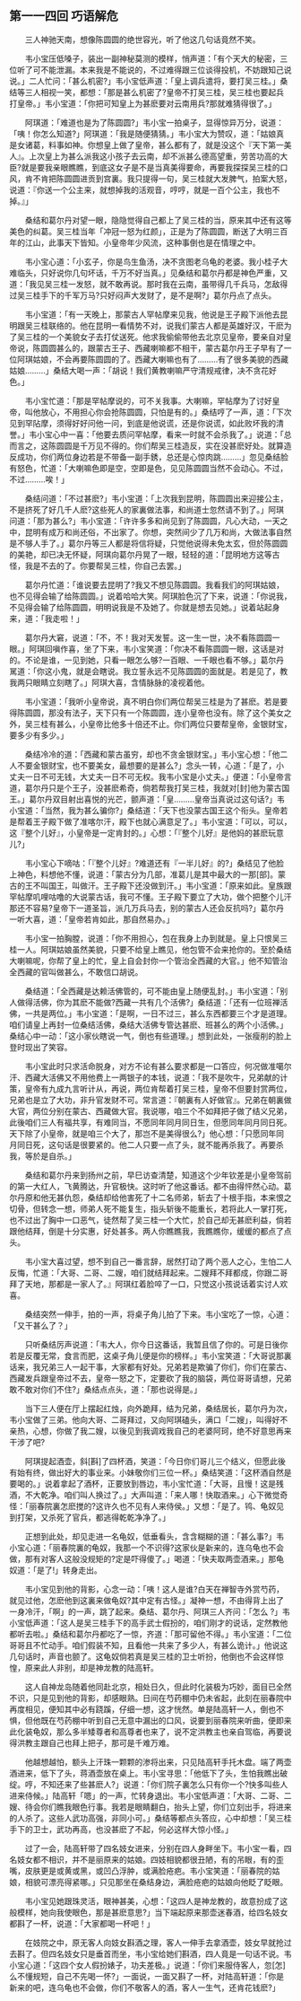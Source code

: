 ## 第一一四回 巧语解危

　　三人神驰天南，想像陈圆圆的绝世容光，听了他这几句话竟然不笑。

　　韦小宝压低嗓子，装出一副神秘莫测的模样，悄声道：「有个天大的秘密，三位听了可不能泄漏。本来我是不能说的，不过难得跟三位谈得投机，不妨跟知己说说。」二人忙问：「甚么机密?」韦小宝低声道：「皇上调兵遣将，要打吴三桂。」桑结等三人相视一笑，都想：「那是甚么机密了?皇帝不打吴三桂，吴三桂也要起兵打皇帝。」韦小宝道：「你把可知皇上为甚麽要对云南用兵?那就难猜得很了。」

　　阿琪道：「难道也是为了陈圆圆?」韦小宝一拍桌子，显得惊异万分，说道：「咦！你怎么知道?」阿琪道：「我是随便猜猜。」韦小宝大为赞叹，道：「姑娘真是女诸葛，料事如神。你想皇上做了皇帝，甚么都有了，就是没这个『天下第一美人』。上次皇上为甚么派我这小孩子去云南，却不派甚么德高望重，劳苦功高的大臣?就是要我亲眼瞧瞧，到底这女子是不是当真美得要命，再要我探探吴三桂的口风，肯不肯把陈圆圆进贡到宫裏。我只提得一句，吴三桂就大发脾气，拍案大怒，说道：『你送一个公主来，就想掉我的活观音，哼哼，就是一百个公主，我也不掉。』」

　　桑结和葛尔丹对望一眼，隐隐觉得自己都上了吴三桂的当，原来其中还有这等美色的纠葛。吴三桂当年「冲冠一怒为红颜」，正是为了陈圆圆，断送了大明三百年的江山，此事天下皆知。小皇帝年少风流，这种事倒也是在情理之中。

　　韦小宝心道：「小玄子，你是鸟生鱼汤，决不贪图老乌龟的老婆。我小桂子大难临头，只好说你几句坏话，千万不好当真。」见桑结和葛尔丹都是神色严重，又道：「我见吴三桂一发怒，就不敢再说。那时我在云南，虽带得几千兵马，怎敌得过吴三桂手下的千军万马?只好闷声大发财了，是不是啊?」葛尔丹点了点头。

　　韦小宝道：「有一天晚上，那蒙古人罕帖摩来见我，他说是王子殿下派他去昆明跟吴三桂联络的。他在昆明一看情势不对，说我们蒙古人都是英雄好汉，干麽为了吴三桂的一个美貌女子去打仗送死。他求我偷偷带他去北京见皇帝，要亲自对皇帝说，陈圆圆甚么的，跟蒙古王子、西藏喇嘛都不相干，蒙古葛尔丹王子早有了一位阿琪姑娘，不会再要陈圆圆的了。西藏大喇嘛也有了………有了很多美貌的西藏姑娘………」桑结大喝一声：「胡说！我们黄教喇嘛严守清规戒律，决不贪花好色。」

　　韦小宝忙道：「那是罕帖摩说的，可不关我事。大喇嘛，罕帖摩为了讨好皇帝，叫他放心，不用担心你会抢陈圆圆，只怕是有的。」桑结哼了一声，道：「下次见到罕阽摩，须得好好问他一问，到底是他说谎，还是你说谎，如此败坏我的清誉。」韦小宝心中一喜：「他要去质问罕帖摩，看来一时就不会杀我了。」说道：「总而言之，这陈圆圆是千万见不得的。你们帮吴三桂造反，实在没甚麽好处。就算造反成功，你们两位身边若是不带备一副手銹，总还是心惊肉跳………」忽见桑结脸有怒色，忙道：「大喇嘛色即是空，空即是色，见见陈圆圆当然不会动心。不过，不过………唉！」

　　桑结问道：「不过甚麽?」韦小宝道：「上次我到昆明，陈圆圆出来迎接公主，不是挤死了好几千人麽?这些死人的家裏做法事，和尚道士忽然请不到了。」阿琪问道：「那为甚么?」韦小宝道：「许许多多和尚见到了陈圆圆，凡心大动，一天之中，昆明有成万和尚还俗，不出家了。你想，突然间少了几万和尚，大做法事自然是不够人手了。」葛尔丹等三人都是将信将疑，只觉他说得未免太玄，但於陈圆圆的美艳，却已决无怀疑，阿琪向葛尔丹晃了一眼，轻轻的道：「昆明地方这等古怪，我是不去的了。你要帮吴三桂，你自己去罢。」

　　葛尔丹忙道：「谁说要去昆明了?我又不想见陈圆圆。我看我们的阿琪姑娘，也不见得会输了给陈圆圆。」说着哈哈大笑。阿琪脸色沉了下来，说道：「你说我，不见得会输了给陈圆圆，明明说我是不及她了。你就是想去见她。」说着站起身来，道：「我走啦！」

　　葛尔丹大窘，说道：「不，不！我对天发誓。这一生一世，决不看陈圆圆一眼。」阿琪回嗔作喜，坐了下来，韦小宝笑道：「你决不看陈圆圆一眼，这话是对的。不论是谁，一见到她，只看一眼怎么够?一百眼、一千眼也看不够。」葛尔丹駡道：「你这小鬼，就是会瞎说。我立誓永远不见陈圆圆的面就是。若是见了，教我两只眼睛立刻瞎了。」阿琪大喜，含情脉脉的凌视着他。

　　韦小宝道：「我听小皇帝说，真不明白你们两位帮吴三桂是为了甚麽。若是要得陈圆圆，那没有法子，天下只有一个陈圆圆，连小皇帝也没有。除了这个美女之外，吴三桂有甚么，小皇帝比他多十倍还不止。你们两位只要帮皇帝，金银财宝，要多少有多少。」

　　桑结冷冷的道：「西藏和蒙古虽穷，却也不贪金银财宝。」韦小宝心想：「他二人不要金银财宝，也不要美女，最想要的是甚么?」念头一转，心道：「是了，小丈夫一日不可无钱，大丈夫一日不可无权。我韦小宝是小丈夫。」便道：「小皇帝言道，葛尔丹只是个王子，没甚麽希奇，倘若帮我打吴三桂，我就对[封]他为蒙古国王。」葛尔丹双目射出喜悦的光芒，颤声道：「皇………皇帝当真说过这句话?」韦小宝道：「当然，我为甚么骗你?」桑结道：「天下也没蒙古国王这个衔头。皇帝若是帮着王子殿下做了准喀尔汗，殿下也就心满意足了。」韦小宝道：「可以，可以，这『整个儿好』，小皇帝是一定肯封的。」心想：「『整个儿好』是他妈的甚麽玩意儿?」

　　韦小宝心下嘀咕：「『整个儿好』?难道还有『一半儿好』的?」桑结见了他脸上神色，料想他不懂，说道：「蒙古分为几部，准葛儿是其中最大的一那[部]。蒙古的王不叫国王，叫做汗。王子殿下还没做到汗。」韦小宝道：「原来如此。皇族跟罕帖摩叽哩咕噜的大说蒙古话，我可不懂。王子殿下要立了大功，做个把整个儿汗那还不容易?皇帝下一道圣旨，派几万兵马去，别的蒙古人还会反抗吗?」葛尔丹一听大喜，道：「皇帝若肯如此，那自然易办。」

　　韦小宝一拍胸膛，说道：「你不用担心，包在我身上办到就是。皇上只恨吴三桂一人。阿琪姑娘虽然美貌，只要不给皇上瞧见，他包管不会来抢你的。至於桑结大喇嘛呢，你帮了皇上的忙，皇上自会封你一个管治全西藏的大官。」他不知管治全西藏的官叫做甚么，不敢信口胡说。

　　桑结道：「全西藏是达赖活佛管的，可不能由皇上随便乱封。」韦小宝道：「别人做得活佛，你为其麽不能做?西藏一共有几个活佛?」桑结道：「还有一位班禅活佛，一共是两位。」韦小宝道：「是啊，一日不过三，甚么东西都要三个才是道理。咱们请皇上再封一位桑结活佛，桑结大活佛专管达甚麽、班甚么的两个小活佛。」桑结心中一动：「这小家伙瞎说一气，倒也有些道理。」想到此处，一张瘦削的脸上登时现出了笑容。

　　韦小宝此时只求活命脱身，对方不论有甚么要求都是一口答应，何况做准噶尔汗、西藏大活佛又不用他费上一两银子的本钱，说道：「我不是吹牛，兄弟献的计策，皇帝有九成九言听计从，再说，两位肯帮着打吴三桂，皇帝不但要封赏两位，兄弟也是立了大功，非升官发财不可。常言道：『朝裏有人好做官』。兄弟在朝裏做大官，两位分别在蒙古、西藏做大官。我说哪，咱三个不如拜把子做了结义兄弟，此後咱们三人有福共享，有难同当，不愿同年同月同日生，但愿同年同月同日死。天下除了小皇帝，就是咱三个大了，那岂不是美得很么?」他心想：「只愿同年同月同日死，这句话是很要紧的。他二人只要一点了头，就不能再杀我了。再要杀我，等於是自杀。」

　　桑结和葛尔丹来到扬州之前，早巳访查清楚，知道这个少年钦差是小皇帝驾前的第一大红人，飞黄腾达，升官极快。这时听了他这番话。都不由得怦然心动。葛尔丹原和他无甚仇怨，桑结却给他害死了十二名师弟，斩去了十根手指，本来恨之切骨，但转念一想，师弟人死不能复生，指头斩後不能重长，若将此人一掌打死，也不过出了胸中一口恶气，徒然帮了吴三桂一个大忙，於自己却无甚麽利益，倘若跟他结拜，倒是十分实惠，好处甚多。两人你瞧瞧我，我瞧瞧你，缓缓的都点了点头。

　　韦小宝大喜过望，想不到自己一番言辞，居然打动了两个恶人之心，生怕二人反悔，忙道：「大哥、二哥、二嫂，咱们就结拜起来。二嫂拜不拜都成，你跟二哥拜了天地，那都是一家人了。』阿琪红着脸啐了一口，只觉这小孩说话着实讨人欢喜。

　　桑结突然一伸手，拍的一声，将桌子角儿拍了下来。韦小宝吃了一惊，心道：「又干甚么了？」

　　只听桑结厉声说道：「韦大人，你今日这番话，我暂且信了你的。可是日後你若是反覆无常，食言而肥，这桌子角儿便是你的榜样。」韦小宝笑道：「大哥说那裏话来，我兄弟三人一起干事，大家都有好处。兄弟若是欺骗了你们，你们在蒙古、西藏发兵跟皇帝过不去，皇帝一怒之下，定要砍了我的脑袋，两位哥哥请想，兄弟敢不敢对你们不住?」桑结点点头，道：「那也说得是。」

　　当下三人便在厅上摆起红烛，向外跪拜，结为兄弟，桑结居长，葛尔丹为次，韦小宝做了三弟。他向大哥、二哥拜过，又向阿琪磕头，满口「二嫂」，叫得好不亲热，心想，你做了我二嫂，以後见到我调戏我自己的老婆阿珂，绝不好意思再来干涉了吧?

　　阿琪提起酒壶，斜[斟]了四杯酒，笑道：「今日你们哥儿三个结义，但愿此後有始有终，做出好大的事业来。小妹敬你们三位一杯。」桑结笑道：「这杯酒自然是要喝的。」说着拿起了酒杯，正要放到唇边，韦小宝忙道：「大哥，且慢！这是残酒，不大乾净。咱们叫人换过了。」大声叫道：「来人哪！快取酒来。」心下微觉奇怪：「丽春院裏怎麽搅的?这许久也不见有人来侍侯。」又想：「是了。鸨、龟奴见到打架，又杀死了官兵，都逃得乾乾净净了。」

　　正想到此处，却见走进一名龟奴，低垂看头，含含糊糊的道：「甚么事?」韦小宝心道：「丽春院裏的龟奴，我那一个不识得?这家伙是新来的，连乌龟也不会做，那有对客人这般没规矩的?定是吓得傻了。」喝道：「快夫取两壶酒来。」那龟奴道：「是了!」转身走出。

　　韦小宝见到他的背影，心念一动：「咦！这人是谁?白天在禅智寺外赏芍药，就见过他，怎麽他到这裏来做龟奴?其中定有古怪。」凝神一想，不由得背上出了一身冷汗，「啊」的一声，跳了起来。桑结、葛尔丹、阿琪三人齐问：「怎么 ?」韦小宝低声道：「这人是吴三桂手下的高手武士假扮的，咱们刚才的说话，定然教他都听去啦。」桑结和葛尔丹都吃了一惊，齐道：「那可留他不得。」韦小宝道：「二位哥哥且不忙动手。咱们假装不知，且看他一共来了多少人，有甚么诡计。」他说这几句话时，声音也颤了。这龟奴倘若真是吴三桂的卫士听扮，他倒也不会这样惊惶，原来此人非别，却是神龙教的陆高轩。

　　这人自神龙岛随着他同赴北京，相处日久，但此时化装极为巧妙，面目已全然不识，只是见到他的背影，却感眼熟。日间在芍药棚中仍未省起，此刻在丽春院中再度相见，便知其中必有跷蹊，仔细一想，这才恍然。单是陆高轩一人，倒也不惧，但他既在芍药棚中听到自己无意中漏出的口风，说要到丽春院来听曲，便即来此化装龟奴，那么多半矮尊者和高尊者也来了，说不定洪教主也亲自驾临，再要说得洪教主跟自己也拜上把子，那可是千难万难。

　　他越想越怕，额头上汗珠一颗颗的渗将出来，只见陆高轩手托木盘。端了两壶酒进来，低下了头，蒋酒壶放在桌上。韦小宝寻思：「他低下了头，生怕我瞧出破绽。哼，不知还来了些甚麽人?」说道：「你们院子裏怎么只有你一个?快多叫些人进来侍候。」陆高轩「嗯」的一声，忙转身退出。韦小宝低声道：「大哥、二哥、二嫂、待会你们瞧我眼色行事。我若是眼睛翻白，抬头上望，你们立刻出手，将进来的人杀了。这些人武功高强，非同小可。」桑结等都点头答应，心中却想：「吴三桂手下的卫士，武功再高，也没甚麽了不起，何必这样大惊小怪。」

　　过了一会，陆高轩带了四名妓女进来，分别在四人身畔坐下。韦小宝一看，四名妓女都不相识，并不是丽原来的姑娘。四妓相貌都很丑陋，有的吊眼，有的歪嘴，皮肤更是或黄或黑，或凹凸浮肿，或满脸疮疤。韦小宝笑道：「丽春院的姑娘，相貌可漂亮得紧哪。」只见那坐在桑结身边，满脸疮疤的姑娘向他眨了眨眼。

　　韦小宝见她跟珠灵活，眼神甚美，心想：「这四人是神龙教的，故意扮成了这般模样，她向我使眼色，那是甚麽意思?」当下端起原来那壶迷春酒，给四名妓女都斟了一杯，说道：「大家都喝一杯吧！」

　　在妓院之中，原无客人向妓女斟酒之理，客人一伸手去拿酒壶，妓女早就抢过去斟了。但四名妓女只是垂首而坐，韦小宝给她们斟酒，四人竟是一句话不说。韦小宝心道：「这四个女人假扮婊子，功夫差极。」说道：「你们来服侍客人，忽[怎]么不懂规短，自己不先喝一怀?」一面说，一面又斟了一杯，对陆高轩道：「你是新来的吧，连乌龟也不会做，你们不敬客人的酒，客人一生气，还肯花钱麽?」